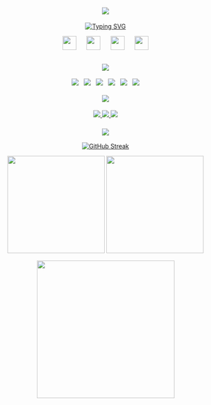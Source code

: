 <h1 align="center">
  <a>
    <img src="https://i.imgur.com/KyOW2Ku.png"/>   
  </a>
</h1>
<p align="center">
  <a href="https://git.io/typing-svg"> 
    <img src="https://readme-typing-svg.demolab.com?font=Fira+Code&weight=600&size=32&pause=1000&color=bf91f3&center=true&vCenter=true&random=false&height=40&lines=Unity+Developer+++" alt="Typing SVG" />
  </a>
</p>
<p align="center">
  <a href="https://www.linkedin.com/in/leanid-rusetski-82373129b" target="_blank" title="LinkedIn">
    <img height="32" width="32" src="https://cdn.simpleicons.org/linkedin/0A66C2"/></a>
  &nbsp;&nbsp;&nbsp;&nbsp;
  <a href="https://t.me/leonnik28" target="_blank" title="Telegram">
    <img height="32" width="32" src="https://cdn.simpleicons.org/telegram/26A5E4"/></a>
  &nbsp;&nbsp;&nbsp;&nbsp;
  <a href="https://hh.ru/resume/586fa153ff0c3e24000039ed1f797931727032" target="_blank" title="HeadHunter">
    <img height="32" width="32" src="https://upload.wikimedia.org/wikipedia/commons/thumb/7/79/HeadHunter_logo.png/200px-HeadHunter_logo.png"/></a>
  &nbsp;&nbsp;&nbsp;&nbsp;
  <a href="https://drive.google.com/file/d/1ZRX24kZBQwfo7nFy0FXmCXVyA5NdLhwa/view" target="_blank" title="CV">
    <img height="32" width="32" src="https://cdn.simpleicons.org/read.cv/111111"/></a>
</p>
<h2 align="center">
  <a>
    <img src="https://i.imgur.com/FtE9Wjg.png"/>   
  </a>
</h2>
<p align="center">
  <a href="https://unity.com/" rel="nofollow" >
    <img src="https://img.shields.io/badge/unity-1a1b27?logo=unity"/></a>
    &nbsp;
    <img src="https://img.shields.io/badge/CSharp-1a1b27?logo=csharp"/></a>
    &nbsp;
    <img src="https://img.shields.io/badge/git-1a1b27?logo=git"/></a>
    &nbsp;
    <img src="https://img.shields.io/badge/blender-1a1b27?logo=blender"/></a>
    &nbsp;
    <img src="https://img.shields.io/badge/android studio-1a1b27?logo=androidstudio"/></a>
    &nbsp;
    <img src="https://img.shields.io/badge/C++-1a1b27?logo=cplusplus"/></a>
  </a>
</p>
<h4 align="center">
    <a>
    <img src="https://i.imgur.com/yeYr1Oy.png"/>   
  </a>
</h4>
<p align="center">
  <picture>
    <a href="https://github.com/leonnik28/GalaxyGunner">
      <img src="https://github-readme-stats.vercel.app/api/pin?username=leonnik28&repo=GalaxyGunner&theme=tokyonight"/>
    </a>
  </picture>
  <picture>
    <a href="https://github.com/leonnik28/JavaWorkTerm4">
      <img src="https://github-readme-stats.vercel.app/api/pin?username=leonnik28&repo=JavaWorkTerm4&theme=tokyonight"/>
    </a>
  </picture>
  <picture>
    <a href="https://github.com/leonnik28/CourseWorkTerm4">
      <img src="https://github-readme-stats.vercel.app/api/pin?username=leonnik28&repo=CourseWorkTerm4&theme=tokyonight"/>
    </a>
  </picture>
</p>
<h3 align="center">
    <a>
    <img src="https://i.imgur.com/A0IXKwl.png"/>   
  </a>
</h3>
  <p align="center">
    <a href="https://git.io/streak-stats"><img src="https://streak-stats.demolab.com?user=leonnik28&theme=tokyonight&card_width=450&card_height=200" alt="GitHub Streak" /></a>
  </p>
<p align="center">
 <a><img src="https://github-readme-stats.vercel.app/api/top-langs/?username=leonnik28&layout=donut&theme=tokyonight" height="224"/></a> 
 <a><img src="https://github-readme-stats.vercel.app/api?username=leonnik28&show_icons=true&theme=tokyonight" height="224"/></a> 

</p>
  <p align="center">
    <a>
      <img src="https://github-readme-activity-graph.vercel.app/graph?username=leonnik28&theme=tokyo-night" height="317"/>
    </a>
  </p>
